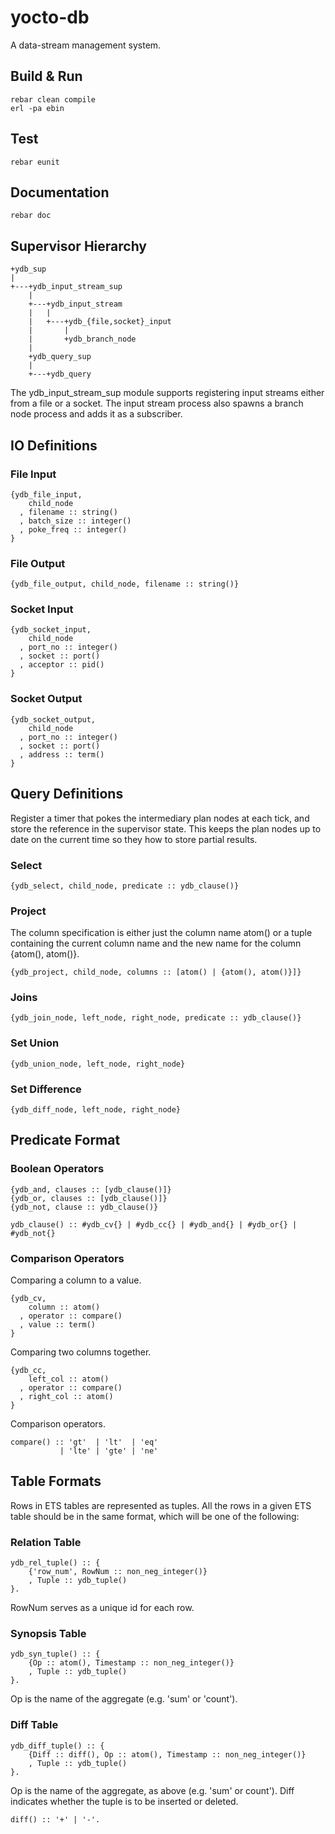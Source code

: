 yocto-db
========

A data-stream management system.

Build & Run
-----------

    rebar clean compile
    erl -pa ebin


Test
----

    rebar eunit


Documentation
-------------

    rebar doc


Supervisor Hierarchy
--------------------

    +ydb_sup
    |
    +---+ydb_input_stream_sup
        |
        +---+ydb_input_stream
        |   |
        |   +---+ydb_{file,socket}_input
        |       |
        |       +ydb_branch_node
        |
        +ydb_query_sup
        |
        +---+ydb_query

The ydb\_input\_stream\_sup module supports registering input streams
either from a file or a socket. The input stream process also spawns
a branch node process and adds it as a subscriber.

IO Definitions
--------------

### File Input

    {ydb_file_input,
        child_node
      , filename :: string()
      , batch_size :: integer()
      , poke_freq :: integer()
    }

### File Output

    {ydb_file_output, child_node, filename :: string()}

### Socket Input

    {ydb_socket_input,
        child_node
      , port_no :: integer()
      , socket :: port()
      , acceptor :: pid()
    }

### Socket Output

    {ydb_socket_output,
        child_node
      , port_no :: integer()
      , socket :: port()
      , address :: term()
    }


Query Definitions
-----------------

Register a timer that pokes the intermediary plan nodes at each tick,
and store the reference in the supervisor state. This keeps the plan
nodes up to date on the current time so they how to store partial
results.

### Select

    {ydb_select, child_node, predicate :: ydb_clause()}

### Project

The column specification is either just the column name atom() or
a tuple containing the current column name and the new name for the
column {atom(), atom()}.

    {ydb_project, child_node, columns :: [atom() | {atom(), atom()}]}

### Joins

    {ydb_join_node, left_node, right_node, predicate :: ydb_clause()}

### Set Union

    {ydb_union_node, left_node, right_node}

### Set Difference

    {ydb_diff_node, left_node, right_node}

Predicate Format
----------------

### Boolean Operators

    {ydb_and, clauses :: [ydb_clause()]}
    {ydb_or, clauses :: [ydb_clause()]}
    {ydb_not, clause :: ydb_clause()}

    ydb_clause() :: #ydb_cv{} | #ydb_cc{} | #ydb_and{} | #ydb_or{} | #ydb_not{}

### Comparison Operators

Comparing a column to a value.

    {ydb_cv,
        column :: atom()
      , operator :: compare()
      , value :: term()
    }

Comparing two columns together.

    {ydb_cc,
        left_col :: atom()
      , operator :: compare()
      , right_col :: atom()
    }

Comparison operators.

    compare() :: 'gt'  | 'lt'  | 'eq'
               | 'lte' | 'gte' | 'ne'

Table Formats
-------------

Rows in ETS tables are represented as tuples. All the rows in a
given ETS table should be in the same format, which will be one
of the following:

### Relation Table

    ydb_rel_tuple() :: {
        {'row_num', RowNum :: non_neg_integer()}
        , Tuple :: ydb_tuple()
    }.

RowNum serves as a unique id for each row.

### Synopsis Table

    ydb_syn_tuple() :: {
        {Op :: atom(), Timestamp :: non_neg_integer()}
        , Tuple :: ydb_tuple()
    }.

Op is the name of the aggregate (e.g. 'sum' or 'count').

### Diff Table

    ydb_diff_tuple() :: {
        {Diff :: diff(), Op :: atom(), Timestamp :: non_neg_integer()}
        , Tuple :: ydb_tuple()
    }.

Op is the name of the aggregate, as above (e.g. 'sum' or count').
Diff indicates whether the tuple is to be inserted or deleted.

    diff() :: '+' | '-'.
